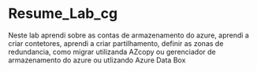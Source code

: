 # Resume_Lab_cg
Neste lab aprendi sobre as contas de armazenamento do azure, 
aprendi a criar contetores,
aprendi a criar partilhamento, 
definir  as zonas de redundancia,
como migrar utilizanda AZcopy ou 
gerenciador de armazenamento do azure
ou utlizando Azure Data Box
